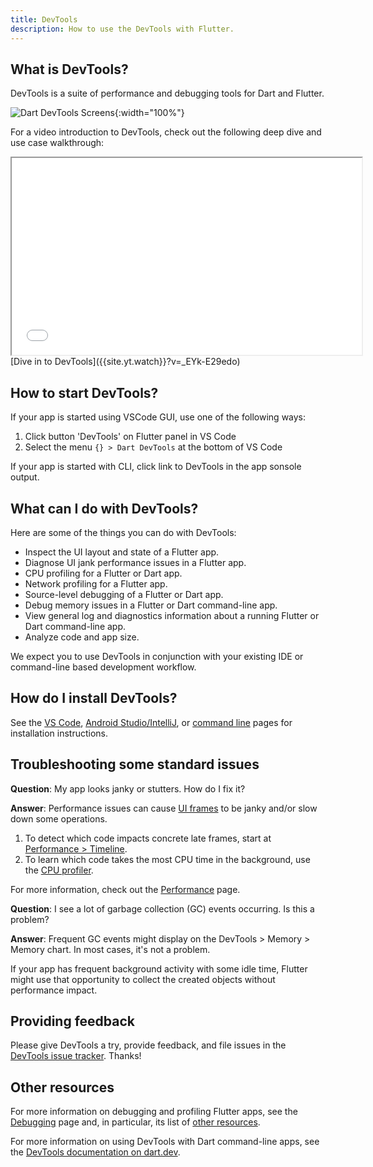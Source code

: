 ```yaml
---
title: DevTools
description: How to use the DevTools with Flutter.
---
```


## What is DevTools?

DevTools is a suite of performance and debugging tools
for Dart and Flutter.

![Dart DevTools Screens]({{site.url}}/assets/images/docs/tools/devtools/dart-devtools.gif){:width="100%"}

For a video introduction to DevTools, check out
the following deep dive and use case walkthrough:

<iframe width="560" height="315" src="{{site.yt.embed}}/_EYk-E29edo" title="Dive in to Flutter DevTools" {{site.yt.set}}></iframe>
[Dive in to DevTools]({{site.yt.watch}}?v=_EYk-E29edo)

## How to start DevTools?

If your app is started using VSCode GUI, use one of the following ways:    
1. Click button 'DevTools' on Flutter panel in VS Code
2. Select the menu `{} > Dart DevTools` at the bottom of VS Code

If your app is started with CLI, click link to DevTools in the app sonsole output.

## What can I do with DevTools?

Here are some of the things you can do with DevTools:

* Inspect the UI layout and state of a Flutter app.
* Diagnose UI jank performance issues in a Flutter app.
* CPU profiling for a Flutter or Dart app.
* Network profiling for a Flutter app.
* Source-level debugging of a Flutter or Dart app.
* Debug memory issues in a Flutter or Dart
  command-line app.
* View general log and diagnostics information
  about a running Flutter or Dart
  command-line app.
* Analyze code and app size.

We expect you to use DevTools in conjunction with
your existing IDE or command-line based development workflow.

<a id="install-devtools"></a>

## How do I install DevTools?

See the [VS Code][], [Android Studio/IntelliJ][], or
[command line][] pages for installation instructions.

## Troubleshooting some standard issues

**Question**: My app looks janky or stutters.
  How do I fix it?

**Answer**: Performance issues can cause [UI frames][]
  to be janky and/or slow down some operations.

  1. To detect which code impacts concrete late frames,
     start at [Performance > Timeline][].
  2. To learn which code takes the most CPU time in
     the background, use the [CPU profiler][].

For more information, check out the
[Performance][] page.

**Question**: I see a lot of garbage collection (GC) events occurring.
  Is this a problem?

**Answer**: Frequent GC events might display on
  the DevTools > Memory > Memory chart. In most cases,
  it's not a problem.

If your app has frequent background activity with some idle time,
Flutter might use that opportunity to collect the created objects
without performance impact.

[CPU profiler]: {{site.url}}/tools/devtools/cpu-profiler
[Performance]: {{site.url}}/perf
[Performance > Timeline]: {{site.url}}/tools/devtools/performance#timeline-events-tab
[UI frames]: {{site.url}}/perf/ui-performance

## Providing feedback

Please give DevTools a try, provide feedback, and file issues
in the [DevTools issue tracker][]. Thanks!

## Other resources

For more information on debugging and profiling
Flutter apps, see the [Debugging][] page and,
in particular, its list of [other resources][].

For more information on using DevTools with Dart command-line apps, see the
[DevTools documentation on dart.dev]({{site.dart-site}}/tools/dart-devtools).

[Android Studio/IntelliJ]: {{site.url}}/tools/devtools/android-studio
[VS Code]: {{site.url}}/tools/devtools/vscode
[command line]: {{site.url}}/tools/devtools/cli
[DevTools issue tracker]: {{site.github}}/flutter/devtools/issues
[Debugging]: {{site.url}}/testing/debugging
[Other resources]: {{site.url}}/testing/debugging#other-resources

